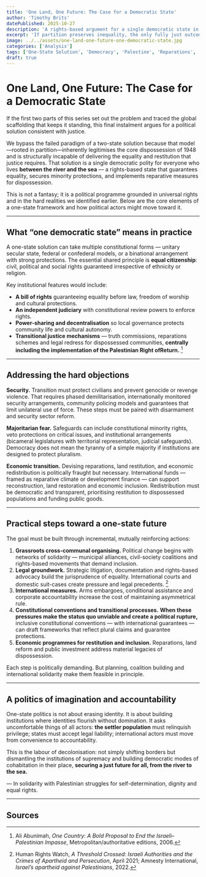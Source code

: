 ```yaml
---
title: 'One Land, One Future: The Case for a Democratic State'
author: 'Timothy Brits'
datePublished: 2025-10-27
description: 'A rights-based argument for a single democratic state in historic Palestine. The piece sets out constitutional protections, transitional justice and practical steps toward equal citizenship for all people between the river and the sea.'
excerpt: 'If partition preserves inequality, the only fully just outcome is a political framework built on equal rights. This essay outlines the moral and practical case for a democratic single state and the transitional measures needed to make it viable.'
image: ../../assets/one-land-one-future-one-democratic-state.jpg
categories: ['Analysis']
tags: ['One-State Solution', 'Democracy', 'Palestine', 'Reparations', 'Decolonisation']
draft: true
---
```


# One Land, One Future: The Case for a Democratic State

If the first two parts of this series set out the problem and traced the global scaffolding that keeps it standing, this final instalment argues for a political solution consistent with justice.

We bypass the failed paradigm of a two-state solution because that model—rooted in partition—inherently legitimises the core dispossession of 1948 and is structurally incapable of delivering the equality and restitution that justice requires. That solution is a single democratic polity for everyone who lives **between the river and the sea** — a rights-based state that guarantees equality, secures minority protections, and implements reparative measures for dispossession.

This is not a fantasy; it is a political programme grounded in universal rights and in the hard realities we identified earlier. Below are the core elements of a one-state framework and how political actors might move toward it.

---

## What “one democratic state” means in practice

A one-state solution can take multiple constitutional forms — unitary secular state, federal or confederal models, or a binational arrangement with strong protections. The essential shared principle is **equal citizenship**: civil, political and social rights guaranteed irrespective of ethnicity or religion.

Key institutional features would include:

- **A bill of rights** guaranteeing equality before law, freedom of worship and cultural protections.
- **An independent judiciary** with constitutional review powers to enforce rights.
- **Power-sharing and decentralisation** so local governance protects community life and cultural autonomy.
- **Transitional justice mechanisms** — truth commissions, reparations schemes and legal redress for dispossessed communities, **centrally including the implementation of the Palestinian Right ofReturn.** [^1]

---

## Addressing the hard objections

**Security.** Transition must protect civilians and prevent genocide or revenge violence. That requires phased demilitarisation, internationally monitored security arrangements, community policing models and guarantees that limit unilateral use of force. These steps must be paired with disarmament and security sector reform.

**Majoritarian fear.** Safeguards can include constitutional minority rights, veto protections on critical issues, and institutional arrangements (bicameral legislatures with territorial representation, judicial safeguards). Democracy does not mean the tyranny of a simple majority if institutions are designed to protect pluralism.

**Economic transition.** Devising reparations, land restitution, and economic redistribution is politically fraught but necessary. International funds — framed as reparative climate or development finance — can support reconstruction, land restoration and economic inclusion. Redistribution must be democratic and transparent, prioritising restitution to dispossessed populations and funding public goods.

---

## Practical steps toward a one-state future

The goal must be built through incremental, mutually reinforcing actions:

1. **Grassroots cross-communal organising.** Political change begins with networks of solidarity — municipal alliances, civil-society coalitions and rights-based movements that demand inclusion.
2. **Legal groundwork.** Strategic litigation, documentation and rights-based advocacy build the jurisprudence of equality. International courts and domestic suit-cases create pressure and legal precedents. [^2]
3. **International measures.** Arms embargoes, conditional assistance and corporate accountability increase the cost of maintaining asymmetrical rule.
4. **Constitutional conventions and transitional processes.** **When these pressures make the status quo unviable and create a political rupture,** inclusive constitutional conventions — with international guarantees — can draft frameworks that reflect plural claims and guarantee protections.
5. **Economic programmes for restitution and inclusion.** Reparations, land reform and public investment address material legacies of dispossession.

Each step is politically demanding. But planning, coalition building and international solidarity make them feasible in principle.

---

## A politics of imagination and accountability

One-state politics is not about erasing identity. It is about building institutions where identities flourish without domination. It asks uncomfortable things of all actors: **the settler population** must relinquish privilege; states must accept legal liability; international actors must move from convenience to accountability.

This is the labour of decolonisation: not simply shifting borders but dismantling the institutions of supremacy and building democratic modes of cohabitation in their place, **securing a just future for all, from the river to the sea.**

— In solidarity with Palestinian struggles for self-determination, dignity and equal rights.

---

## Sources

[^1]: Ali Abunimah, _One Country: A Bold Proposal to End the Israeli–Palestinian Impasse_, Metropolitan/authoritative editions, 2006.

[^2]: Human Rights Watch, _A Threshold Crossed: Israeli Authorities and the Crimes of Apartheid and Persecution_, April 2021; Amnesty International, _Israel’s apartheid against Palestinians_, 2022.

